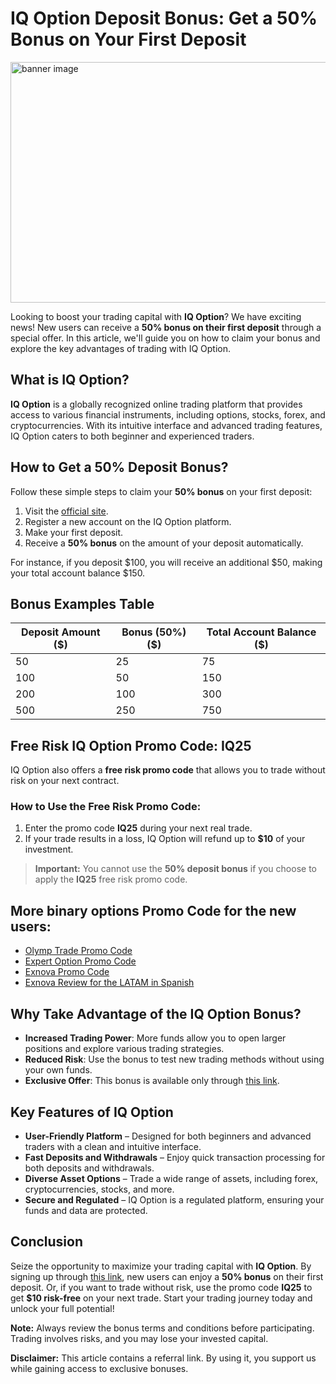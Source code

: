 # IQ Option Deposit Bonus: Get a 50% Bonus on Your First Deposit

<a target="_blank" href="https://affiliate.iqbroker.com/redir/?aff=751494&aff_model=revenue&afftrack="><img alt="banner image" src="https://static.cdnaffs.com/files/storage/public/ch/dq/va261vdvgrt4oe70.jpg" width="736" height="385" /></a>

Looking to boost your trading capital with **IQ Option**? We have exciting news! New users can receive a **50% bonus on their first deposit** through a special offer. In this article, we'll guide you on how to claim your bonus and explore the key advantages of trading with IQ Option.

## What is IQ Option?

**IQ Option** is a globally recognized online trading platform that provides access to various financial instruments, including options, stocks, forex, and cryptocurrencies. With its intuitive interface and advanced trading features, IQ Option caters to both beginner and experienced traders.

## How to Get a 50% Deposit Bonus?

Follow these simple steps to claim your **50% bonus** on your first deposit:

1. Visit the [official site](https://affiliate.iqbroker.com/redir/?aff=751494&aff_model=revenue&afftrack=).
2. Register a new account on the IQ Option platform.
3. Make your first deposit.
4. Receive a **50% bonus** on the amount of your deposit automatically.

For instance, if you deposit $100, you will receive an additional $50, making your total account balance $150.

## Bonus Examples Table

| Deposit Amount ($) | Bonus (50%) ($) | Total Account Balance ($) |
|--------------------|-----------------|----------------------------|
| 50                 | 25              | 75                         |
| 100                | 50              | 150                        |
| 200                | 100             | 300                        |
| 500                | 250             | 750                        |

## Free Risk IQ Option Promo Code: IQ25

IQ Option also offers a **free risk promo code** that allows you to trade without risk on your next contract.

### How to Use the Free Risk Promo Code:

1. Enter the promo code **IQ25** during your next real trade.
2. If your trade results in a loss, IQ Option will refund up to **$10** of your investment.

> **Important:** You cannot use the **50% deposit bonus** if you choose to apply the **IQ25** free risk promo code.

## More binary options Promo Code for the new users:
- [Olymp Trade Promo Code](https://github.com/Analyst-Reviewer/olymotrade-promocode)
- [Expert Option Promo Code](https://github.com/Analyst-Reviewer/expert-option-code/)
- [Exnova Promo Code](https://github.com/Analyst-Reviewer/exnova-promo-code)
- [Exnova Review for the LATAM in Spanish](https://github.com/Analyst-Reviewer/Exnova-es-confiable)
  
## Why Take Advantage of the IQ Option Bonus?

- **Increased Trading Power**: More funds allow you to open larger positions and explore various trading strategies.
- **Reduced Risk**: Use the bonus to test new trading methods without using your own funds.
- **Exclusive Offer**: This bonus is available only through [this link](https://affiliate.iqbroker.com/redir/?aff=751494&aff_model=revenue&afftrack=).

## Key Features of IQ Option

- **User-Friendly Platform** – Designed for both beginners and advanced traders with a clean and intuitive interface.
- **Fast Deposits and Withdrawals** – Enjoy quick transaction processing for both deposits and withdrawals.
- **Diverse Asset Options** – Trade a wide range of assets, including forex, cryptocurrencies, stocks, and more.
- **Secure and Regulated** – IQ Option is a regulated platform, ensuring your funds and data are protected.

## Conclusion

Seize the opportunity to maximize your trading capital with **IQ Option**. By signing up through [this link](https://affiliate.iqbroker.com/redir/?aff=751494&aff_model=revenue&afftrack=), new users can enjoy a **50% bonus** on their first deposit. Or, if you want to trade without risk, use the promo code **IQ25** to get **$10 risk-free** on your next trade. Start your trading journey today and unlock your full potential!

**Note:** Always review the bonus terms and conditions before participating. Trading involves risks, and you may lose your invested capital.

**Disclaimer:** This article contains a referral link. By using it, you support us while gaining access to exclusive bonuses.

